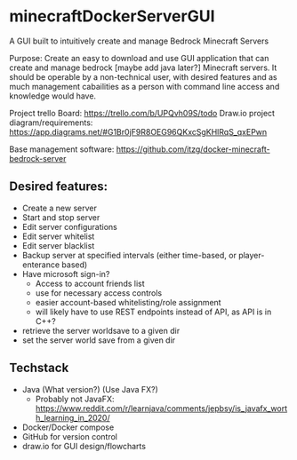 # minecraftDockerServerGUI
A GUI built to intuitively create and manage Bedrock Minecraft Servers

Purpose: Create an easy to download and use GUI application that can create and manage bedrock [maybe add java later?] Minecraft servers. It should be operable by a non-technical user, with desired features and as much management cabailities as a person with command line access and knowledge would have.

Project trello Board: https://trello.com/b/UPQvh09S/todo
Draw.io project diagram/requirements: https://app.diagrams.net/#G1Br0jF9R8OEG96QKxcSgKHlRqS_qxEPwn

Base management software: https://github.com/itzg/docker-minecraft-bedrock-server

## Desired features:
- Create a new server
- Start and stop server
- Edit server configurations
- Edit server whitelist
- Edit server blacklist
- Backup server at specified intervals (either time-based, or player-enterance based)
- Have microsoft sign-in?
  + Access to account friends list
  + use for necessary access controls
  + easier account-based whitelisting/role assignment
  + will likely have to use REST endpoints instead of API, as API is in C++?
- retrieve the server worldsave to a given dir
- set the server world save from a given dir


## Techstack
- Java (What version?) (Use Java FX?)
  + Probably not JavaFX: https://www.reddit.com/r/learnjava/comments/jepbsy/is_javafx_worth_learning_in_2020/
- Docker/Docker compose
- GitHub for version control
- draw.io for GUI design/flowcharts

